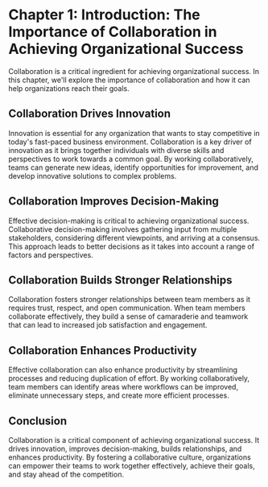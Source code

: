 Chapter 1: Introduction: The Importance of Collaboration in Achieving Organizational Success
============================================================================================

Collaboration is a critical ingredient for achieving organizational success. In this chapter, we'll explore the importance of collaboration and how it can help organizations reach their goals.

Collaboration Drives Innovation
-------------------------------

Innovation is essential for any organization that wants to stay competitive in today's fast-paced business environment. Collaboration is a key driver of innovation as it brings together individuals with diverse skills and perspectives to work towards a common goal. By working collaboratively, teams can generate new ideas, identify opportunities for improvement, and develop innovative solutions to complex problems.

Collaboration Improves Decision-Making
--------------------------------------

Effective decision-making is critical to achieving organizational success. Collaborative decision-making involves gathering input from multiple stakeholders, considering different viewpoints, and arriving at a consensus. This approach leads to better decisions as it takes into account a range of factors and perspectives.

Collaboration Builds Stronger Relationships
-------------------------------------------

Collaboration fosters stronger relationships between team members as it requires trust, respect, and open communication. When team members collaborate effectively, they build a sense of camaraderie and teamwork that can lead to increased job satisfaction and engagement.

Collaboration Enhances Productivity
-----------------------------------

Effective collaboration can also enhance productivity by streamlining processes and reducing duplication of effort. By working collaboratively, team members can identify areas where workflows can be improved, eliminate unnecessary steps, and create more efficient processes.

Conclusion
----------

Collaboration is a critical component of achieving organizational success. It drives innovation, improves decision-making, builds relationships, and enhances productivity. By fostering a collaborative culture, organizations can empower their teams to work together effectively, achieve their goals, and stay ahead of the competition.
